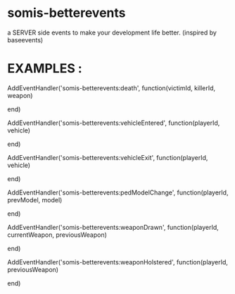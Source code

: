 # somis-betterevents
a SERVER side events to make your development life better. (inspired by baseevents)

# EXAMPLES : 

AddEventHandler('somis-betterevents:death', function(victimId, killerId, weapon)

end)

AddEventHandler('somis-betterevents:vehicleEntered', function(playerId, vehicle)

end)

AddEventHandler('somis-betterevents:vehicleExit', function(playerId, vehicle)

end)

AddEventHandler('somis-betterevents:pedModelChange', function(playerId, prevModel, model)

end)


AddEventHandler('somis-betterevents:weaponDrawn', function(playerId, currentWeapon, previousWeapon)

end)

AddEventHandler('somis-betterevents:weaponHolstered', function(playerId, previousWeapon)

end)
